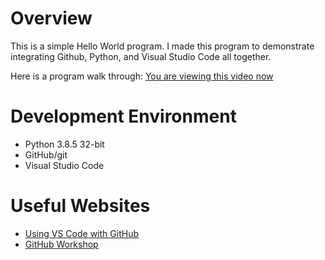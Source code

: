 # Overview

This is a simple Hello World program. I made this program to demonstrate integrating Github, Python, and Visual Studio Code all together.

Here is a program walk through: [You are viewing this video now](http://youtube.link)

# Development Environment

* Python 3.8.5 32-bit
* GitHub/git
* Visual Studio Code

# Useful Websites

* [Using VS Code with GitHub](https://code.visualstudio.com/docs/editor/versioncontrol)
* [GitHub Workshop](https://video.byui.edu/media/t/1_zyyx43ke)